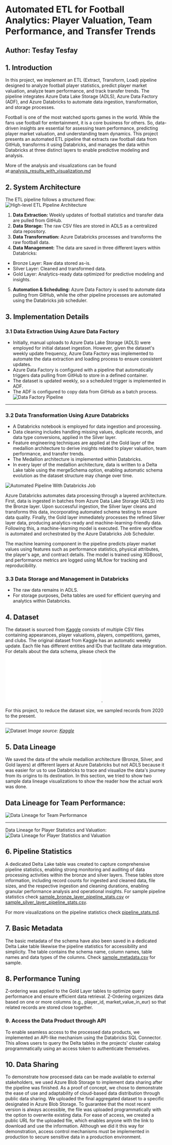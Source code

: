 # Automated ETL for Football Analytics: Player Valuation, Team Performance, and Transfer Trends

**Author**: Tesfay Tesfay
--- 

## **1. Introduction**

In this project, we implement an ETL (Extract, Transform, Load) pipeline designed to analyze football player statistics, predict player market valuation, analyze team performance, and track transfer trends. The pipeline integrates Azure Data Lake Storage (ADLS), Azure Data Factory (ADF), and Azure Databricks to automate data ingestion, transformation, and storage processes.

Football is one of the most watched sports games in the world. While the fans use football for entertainment, it is a core business for others. So, data-driven insights are essential for assessing team performance, predicting player market valuation, and understanding team dynamics. This project presents an automated ETL pipeline that extracts raw football data from GitHub, transforms it using Databricks, and manages the data within Databricks at three distinct layers to enable predictive modeling and analysis.

More of the analysis and visualizations can be found at:[analysis_results_with_visualization.md](docs/analysis_results_with_visualization.md)

## **2. System Architecture**

The ETL pipeline follows a structured flow:
![High-level ETL Pipeline Architecture](images/etl_pipeline/pipeline_architecture.png)

1. **Data Extraction:** Weekly updates of football statistics and transfer data are pulled from GitHub.
2. **Data Storage:** The raw CSV files are stored in ADLS as a centralized data repository.
3. **Data Transformation:** Azure Databricks processes and transforms the raw football data.
4. **Data Management:** The data are saved in three different layers within Databricks:
- Bronze Layer: Raw data stored as-is.
- Silver Layer: Cleaned and transformed data.
- Gold Layer: Analytics-ready data optimized for predictive modeling and insights.
5. **Automation & Scheduling:** Azure Data Factory is used to automate data pulling from GitHub, while the other pipeline processes are automated using the Databricks job scheduler.

## **3. Implementation Details**

### **3.1 Data Extraction Using Azure Data Factory**
- Initially, manual uploads to Azure Data Lake Storage (ADLS) were employed for initial dataset ingestion. However, given the dataset's weekly update frequency, Azure Data Factory was implemented to automate the data extraction and loading process to ensure consistent updates.
- Azure Data Factory is configured with a pipeline that automatically triggers data pulling from GitHub to store in a defined container.
- The dataset is updated weekly, so a scheduled trigger is implemented in ADF.
- The ADF is configured to copy data from GitHub as a batch process.
![Data Factory Pipeline](images/data_factory/data_factory_pipeline.png)

--- 

### **3.2 Data Transformation Using Azure Databricks**

- A Databricks notebook is employed for data ingestion and processing.
- Data cleaning includes handling missing values, duplicate records, and data type conversions, applied in the Silver layer.
- Feature engineering techniques are applied at the Gold layer of the medallion architecture to derive insights related to player valuation, team performance, and transfer trends.
- The Medallion architecture is implemented within Databricks.
- In every layer of the medallion architecture, data is written to a Delta Lake table using the mergeSchema option, enabling automatic schema evolution as the dataset structure may change over time.

![Automated Pipeline With Databricks Job](images/etl_pipeline/automated_pipeline_with_databrick_job.png)

Azure Databricks automates data processing through a layered architecture. First, data is ingested in batches from Azure Data Lake Storage (ADLS) into the Bronze layer. Upon successful ingestion, the Silver layer cleans and transforms this data, incorporating automated schema testing to ensure data quality. Finally, the Gold layer immediately processes the refined Silver layer data, producing analytics-ready and machine-learning-friendly data. Following this, a machine-learning model is executed. The entire workflow is automated and orchestrated by the Azure Databricks Job Scheduler.

The machine learning component in the pipeline predicts player market values using features such as performance statistics, physical attributes, the player's age, and contract details. The model is trained using XGBoost, and performance metrics are logged using MLflow for tracking and reproducibility.

### **3.3 Data Storage and Management in Databricks**

- The raw data remains in ADLS. 
- For storage purposes, Delta tables are used for efficient querying and analytics within Databricks.


## **4. Dataset**
The dataset is sourced from [Kaggle](https://www.kaggle.com/datasets/davidcariboo/player-scores) consists of multiple CSV files containing appearances, player valuations, players, competitions, games, and clubs. The original dataset from Kaggle has an automatic weekly update. Each file has different entities and IDs that facilitate data integration. For details about the data schema, please check the ![data_contract.md](docs/data_contract.md). 

For this project, to reduce the dataset size, we sampled records from 2020 to the present. 

---
![Dataset](images/original-dataset-connection.png)
*Image source: [Kaggle](https://www.kaggle.com/datasets/davidcariboo/player-scores)*

## **5. Data Lineage**
We saved the data of the whole medallion architecture (Bronze, Silver, and Gold layers) at different layers at Azure Databricks but not ADLS because it was easier for us to use Databricks to trace and visualize the data's journey from its origins to its destination. In this section, we tried to show two sample data lineage visualizations to show the reader how the actual work was done. 

Data Lineage for Team Performance:
---
![Data Lineage for Team Performance](images/data_lineage/data_lineage_for_team_performance.png)

---

Data Lineage for Player Statistics and Valuation:
![Data Lineage for Player Statistics and Valuation](images/data_lineage/data_lineage_for_player_stats_and_valuation.png)

## **6. Pipeline Statistics**
A dedicated Delta Lake table was created to capture comprehensive pipeline statistics, enabling strong monitoring and auditing of data processing activities within the bronze and silver layers. These tables store information, including record counts for ingested and cleaned data, file sizes, and the respective ingestion and cleaning durations, enabling granular performance analysis and operational insights. For sample pipeline statistics check [sample_bronze_layer_pipeline_stats.csv](data/sample_bronze_layer_pipeline_stats.csv) or [sample_silver_layer_pipeline_stats.csv](data/sample_silver_layer_pipeline_stats.csv). 

For more visualizations on the pipeline statistics check [pipeline_stats.md](docs/pipeline_stats.md).


## **7. Basic Metadata** 
The basic metadata of the schema have also been saved in a dedicated Delta Lake table likewise the pipeline statistics for accessibility and simplicity. The table contains the schema name, column names, table names and data types of the columns. Check [sample_metadata.csv](data/sample_metadata.csv) for sample. 

## **8. Performance Tuning** 
Z-ordering was applied to the Gold Layer tables to optimize query performance and ensure efficient data retrieval. Z-Ordering organizes data based on one or more columns (e.g., player_id, market_value_in_eur) so that related records are stored close together. 
### **9. Access the Data Product through API**
To enable seamless access to the processed data products, we implemented an API-like mechanism using the Databricks SQL Connector. This allows users to query the Delta tables in the projects' cluster catalog programmatically using an access token to authenticate themselves. 
## **10. Data Sharing**
To demonstrate how processed data can be made available to external stakeholders, we used Azure Blob Storage to implement data sharing after the pipeline was finished. As a proof of concept, we chose to demonstrate the ease of use and adaptability of cloud-based data distribution through public data sharing. We uploaded the final aggregated dataset to a specific designated in Azure Blob Storage. To guarantee that the most recent version is always accessible, the file was uploaded programmatically with the option to overwrite existing data. For ease of access, we created a public URL for the uploaded file, which enables anyone with the link to download and use the information. Although we did it this way for demonstration, access control mechanisms must be implemented in production to secure sensitive data in a production environment. 
